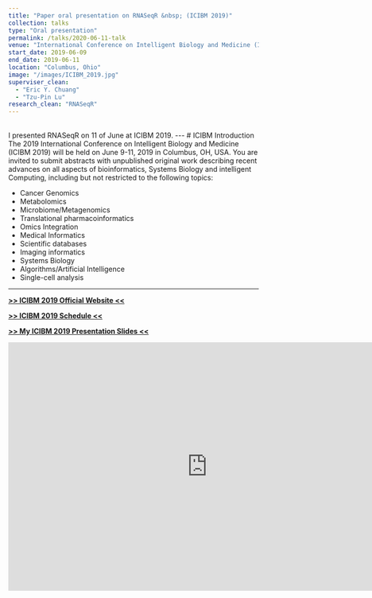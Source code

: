 ```yaml
---
title: "Paper oral presentation on RNASeqR &nbsp; (ICIBM 2019)"
collection: talks
type: "Oral presentation"
permalink: /talks/2020-06-11-talk
venue: "International Conference on Intelligent Biology and Medicine (ICIBM 2019)"
start_date: 2019-06-09
end_date: 2019-06-11
location: "Columbus, Ohio"
image: "/images/ICIBM_2019.jpg"
superviser_clean:
  - "Eric Y. Chuang"
  - "Tzu-Pin Lu"
research_clean: "RNASeqR"
---
```

<br>
I presented RNASeqR on 11 of June at ICIBM 2019.
---
# ICIBM Introduction
The 2019 International Conference on Intelligent Biology and Medicine (ICIBM 2019) will be held on June 9-11, 2019 in Columbus, OH, USA. You are invited to submit abstracts with unpublished original work describing recent advances on all aspects of bioinformatics, Systems Biology and intelligent Computing, including but not restricted to the following topics:

* Cancer Genomics
* Metabolomics
* Microbiome/Metagenomics
* Translational pharmacoinformatics
* Omics Integration
* Medical Informatics
* Scientific databases
* Imaging informatics
* Systems Biology
* Algorithms/Artificial Intelligence
* Single-cell analysis

---

**[>> ICIBM 2019 Official Website <<](https://icibm2019.org/)**

**[>> ICIBM 2019 Schedule <<](https://icibm2019.org/Schedule.htm)**

**[>> My ICIBM 2019 Presentation Slides <<](https://drive.google.com/open?id=1XLg_ej1cUAJ8uTVV_XM-0KxnR2DKQXIQ)**
<iframe src="https://storage.googleapis.com/kuanhao.nctu.me/ICIBM/icibm_2019_RNASeqR.pdf" width="800" height="500" style="border:none;" scrolling="no"></iframe>

